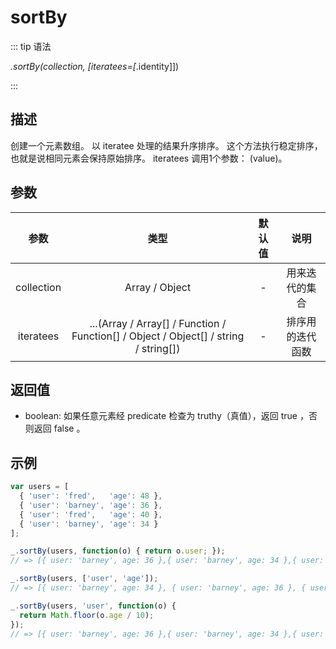 # sortBy

::: tip 语法

_.sortBy(collection, [iteratees=[_.identity]])

:::

## 描述

创建一个元素数组。 以 iteratee 处理的结果升序排序。 这个方法执行稳定排序，也就是说相同元素会保持原始排序。 iteratees 调用1个参数： (value)。

## 参数

|    参数    |                                         类型                                         | 默认值 |       说明       |
| :--------: | :----------------------------------------------------------------------------------: | :----: | :--------------: |
| collection |                                    Array / Object                                    |   -    |  用来迭代的集合  |
| iteratees  | ...(Array / Array[] / Function / Function[] / Object / Object[] / string / string[]) |   -    | 排序用的迭代函数 |

## 返回值

+ boolean: 如果任意元素经 predicate 检查为 truthy（真值），返回 true ，否则返回 false 。

## 示例

```js
var users = [
  { 'user': 'fred',   'age': 48 },
  { 'user': 'barney', 'age': 36 },
  { 'user': 'fred',   'age': 40 },
  { 'user': 'barney', 'age': 34 }
];

_.sortBy(users, function(o) { return o.user; });
// => [{ user: 'barney', age: 36 },{ user: 'barney', age: 34 },{ user: 'fred', age: 48 },{ user: 'fred', age: 40 }]

_.sortBy(users, ['user', 'age']);
// => [{ user: 'barney', age: 34 }, { user: 'barney', age: 36 }, { user: 'fred', age: 40 }, { user: 'fred', age: 48 }]

_.sortBy(users, 'user', function(o) {
  return Math.floor(o.age / 10);
});
// => [{ user: 'barney', age: 36 },{ user: 'barney', age: 34 },{ user: 'fred', age: 48 },{ user: 'fred', age: 40 }]
```
